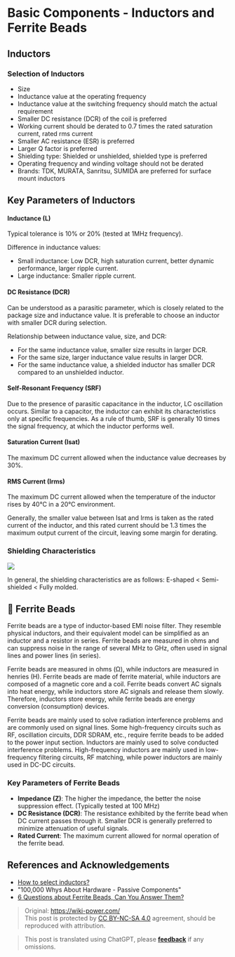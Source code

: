# Basic Components - Inductors and Ferrite Beads

## Inductors

### Selection of Inductors

- Size
- Inductance value at the operating frequency
- Inductance value at the switching frequency should match the actual requirement
- Smaller DC resistance (DCR) of the coil is preferred
- Working current should be derated to 0.7 times the rated saturation current, rated rms current
- Smaller AC resistance (ESR) is preferred
- Larger Q factor is preferred
- Shielding type: Shielded or unshielded, shielded type is preferred
- Operating frequency and winding voltage should not be derated
- Brands: TDK, MURATA, Sanritsu, SUMIDA are preferred for surface mount inductors

## Key Parameters of Inductors

#### Inductance (L)

Typical tolerance is 10% or 20% (tested at 1MHz frequency).

Difference in inductance values:

- Small inductance: Low DCR, high saturation current, better dynamic performance, larger ripple current.
- Large inductance: Smaller ripple current.

#### DC Resistance (DCR)

Can be understood as a parasitic parameter, which is closely related to the package size and inductance value. It is preferable to choose an inductor with smaller DCR during selection.

Relationship between inductance value, size, and DCR:

- For the same inductance value, smaller size results in larger DCR.
- For the same size, larger inductance value results in larger DCR.
- For the same inductance value, a shielded inductor has smaller DCR compared to an unshielded inductor.

#### Self-Resonant Frequency (SRF)

Due to the presence of parasitic capacitance in the inductor, LC oscillation occurs. Similar to a capacitor, the inductor can exhibit its characteristics only at specific frequencies. As a rule of thumb, SRF is generally 10 times the signal frequency, at which the inductor performs well.

#### Saturation Current (Isat)

The maximum DC current allowed when the inductance value decreases by 30%.

#### RMS Current (Irms)

The maximum DC current allowed when the temperature of the inductor rises by 40°C in a 20°C environment.

Generally, the smaller value between Isat and Irms is taken as the rated current of the inductor, and this rated current should be 1.3 times the maximum output current of the circuit, leaving some margin for derating.

### Shielding Characteristics

![](https://media.wiki-power.com/img/20210723134135.png)

In general, the shielding characteristics are as follows: E-shaped < Semi-shielded < Fully molded.

## 🚧 Ferrite Beads

Ferrite beads are a type of inductor-based EMI noise filter. They resemble physical inductors, and their equivalent model can be simplified as an inductor and a resistor in series. Ferrite beads are measured in ohms and can suppress noise in the range of several MHz to GHz, often used in signal lines and power lines (in series).

Ferrite beads are measured in ohms (Ω), while inductors are measured in henries (H). Ferrite beads are made of ferrite material, while inductors are composed of a magnetic core and a coil. Ferrite beads convert AC signals into heat energy, while inductors store AC signals and release them slowly. Therefore, inductors store energy, while ferrite beads are energy conversion (consumption) devices.

Ferrite beads are mainly used to solve radiation interference problems and are commonly used on signal lines. Some high-frequency circuits such as RF, oscillation circuits, DDR SDRAM, etc., require ferrite beads to be added to the power input section. Inductors are mainly used to solve conducted interference problems. High-frequency inductors are mainly used in low-frequency filtering circuits, RF matching, while power inductors are mainly used in DC-DC circuits.

### Key Parameters of Ferrite Beads

- **Impedance (Z)**: The higher the impedance, the better the noise suppression effect. (Typically tested at 100 MHz)
- **DC Resistance (DCR)**: The resistance exhibited by the ferrite bead when DC current passes through it. Smaller DCR is generally preferred to minimize attenuation of useful signals.
- **Rated Current**: The maximum current allowed for normal operation of the ferrite bead.

## References and Acknowledgements

- [How to select inductors?](https://mp.weixin.qq.com/s/d0rs7d7HB1IaxVe6KhHV2g)
- "100,000 Whys About Hardware - Passive Components"
- [6 Questions about Ferrite Beads, Can You Answer Them?](https://mp.weixin.qq.com/s/3b5ImnLcfIQbvO-lG-h7PQ)

> Original: <https://wiki-power.com/>  
> This post is protected by [CC BY-NC-SA 4.0](https://creativecommons.org/licenses/by/4.0/deed.en) agreement, should be reproduced with attribution.

> This post is translated using ChatGPT, please [**feedback**](https://github.com/linyuxuanlin/Wiki_MkDocs/issues/new) if any omissions.
